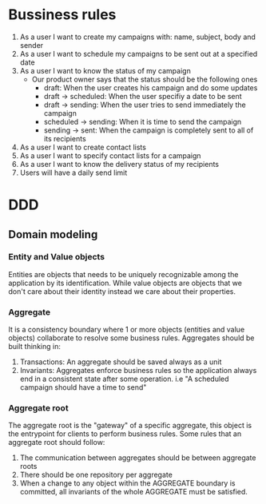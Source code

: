 # Bussiness rules

1. As a user I want to create my campaigns with: name, subject, body and sender
2. As a user I want to schedule my campaigns to be sent out at a specified date
3. As a user I want to know the status of my campaign
    * Our product owner says that the status should be the following ones
        * draft: When the user creates his campaign and do some updates
        * draft -> scheduled: When the user specifiy a date to be sent
        * draft -> sending: When the user tries to send immediately the campaign
        * scheduled -> sending: When it is time to send the campaign
        * sending -> sent: When the campaign is completely sent to all of its recipients
4. As a user I want to create contact lists
5. As a user I want to specify contact lists for a campaign
6. As a user I want to know the delivery status of my recipients
7. Users will have a daily send limit

# DDD
## Domain modeling
### Entity and Value objects
Entities are objects that needs to be uniquely recognizable among the application by its identification. 
While value objects are objects that we don't care about
their identity instead we care about their properties.
### Aggregate
It is a consistency boundary where 1 or more objects (entities and value objects) collaborate to resolve some business rules. Aggregates should be built thinking in:
1. Transactions: An aggregate should be saved always as a unit
2. Invariants: Aggregates enforce business rules so the application always end in a consistent state after some operation. i.e "A scheduled campaign should have a time to send"
### Aggregate root
The aggregate root is the "gateway" of a specific aggregate, this object is the entrypoint for clients to perform business rules. Some rules that an aggregate root should follow:
1. The communication between aggregates should be between aggregate roots
2. There should be one repository per aggregate
3. When a change to any object within the AGGREGATE boundary is committed, all invariants of the whole AGGREGATE must be satisfied.

